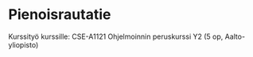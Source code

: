 # Pienoisrautatie
Kurssityö kurssille: CSE-A1121 Ohjelmoinnin peruskurssi Y2 (5 op, Aalto-yliopisto) 
